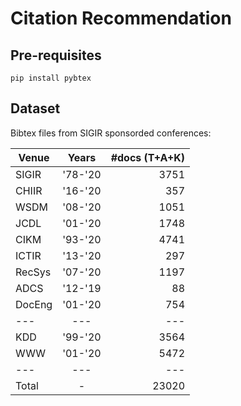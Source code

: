 # Citation Recommendation

## Pre-requisites

```
pip install pybtex
```

## Dataset

Bibtex files from SIGIR sponsorded conferences:

| Venue        | Years   | #docs (T+A+K) |
| ------------ |:-------:| -------------:|
| SIGIR        | '78-'20 |          3751 |
| CHIIR        | '16-'20 |           357 |
| WSDM         | '08-'20 |          1051 |
| JCDL         | '01-'20 |          1748 |
| CIKM         | '93-'20 |          4741 |
| ICTIR        | '13-'20 |           297 |
| RecSys       | '07-'20 |          1197 |
| ADCS         | '12-'19 |            88 |
| DocEng       | '01-'20 |           754 |
| ---          | ---     |           --- |
| KDD          | '99-'20 |          3564 |
| WWW          | '01-'20 |          5472 |
| ---          | ---     |           --- |
| Total        | -       |         23020 |




 
